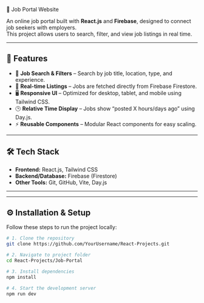 🏢 Job Portal Website

An online job portal built with **React.js** and **Firebase**, designed to connect job seekers with employers.  
This project allows users to search, filter, and view job listings in real time.

---

## 🚀 Features
- 🔎 **Job Search & Filters** – Search by job title, location, type, and experience.  
- 📅 **Real-time Listings** – Jobs are fetched directly from Firebase Firestore.  
- 🖥️ **Responsive UI** – Optimized for desktop, tablet, and mobile using Tailwind CSS.  
- 🕒 **Relative Time Display** – Jobs show “posted X hours/days ago” using Day.js.  
- ⚡ **Reusable Components** – Modular React components for easy scaling.  

---

## 🛠️ Tech Stack
- **Frontend:** React.js, Tailwind CSS  
- **Backend/Database:** Firebase (Firestore)  
- **Other Tools:** Git, GitHub, Vite, Day.js  

---


---

## ⚙️ Installation & Setup
Follow these steps to run the project locally:

```bash
# 1. Clone the repository
git clone https://github.com/YourUsername/React-Projects.git

# 2. Navigate to project folder
cd React-Projects/Job-Portal

# 3. Install dependencies
npm install

# 4. Start the development server
npm run dev
